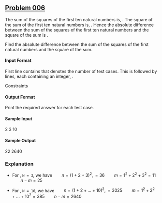 ## [Problem 006](https://projecteuler.net/problem=6)

The sum of the squares of the first ten natural numbers is, . The square of the sum of the first ten natural numbers is, . Hence the absolute difference between the sum of the squares of the first ten natural numbers and the square of the sum is .

Find the absolute difference between the sum of the squares of the first  natural numbers and the square of the sum.

#### Input Format

First line contains  that denotes the number of test cases. This is followed by  lines, each containing an integer, .

Constraints

#### Output Format

Print the required answer for each test case.

#### Sample Input

$2$
$3$
$10$

#### Sample Output

$22$
$2640$
### Explanation 

+ For , `N = 3`, we have
   &nbsp;&nbsp;&nbsp;&nbsp;&nbsp;&nbsp; $n = (1 + 2 + 3)^2, =  36$
   &nbsp;&nbsp;&nbsp;&nbsp;&nbsp;&nbsp; $m = {1^2  + 2^2 + 3^2} = 11$
   &nbsp;&nbsp;&nbsp;&nbsp;&nbsp;&nbsp; $n - m = 25$

+ For , `N = 10`, we have
   &nbsp;&nbsp;&nbsp;&nbsp;&nbsp;&nbsp; $n = (1 + 2 + ... + 10)^2, =  3025$
   &nbsp;&nbsp;&nbsp;&nbsp;&nbsp;&nbsp; $m = {1^2  + 2^2 + ... + 10^2} = 385$
   &nbsp;&nbsp;&nbsp;&nbsp;&nbsp;&nbsp; $n - m = 2640$
 